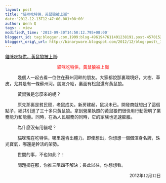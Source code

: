 ```yaml
--- 
layout: post 
title: "貓咪吃特供，黃鼠狼被上崗" 
date:'2012-12-13T12:47:00.001+08:00' 
author: Wenh Q
tags: - view
modified\_time: '2013-09-30T14:50:12.795+08:00' 
blogger\_id: tag:blogger.com,1999:blog-4961947611491238191.post-457015253735866099
blogger\_orig\_url: http://binaryware.blogspot.com/2012/12/blog-post\_1018.html
---
```

[貓咪吃特供，黃鼠狼被上崗](http://blog.tianya.cn/blogger/post_show.asp?BlogID=1574137&PostID=48798993):

<div style="margin-bottom: 0pt; margin-top: 0pt; text-align: center;">

<span
style="color: red; font-family: '
005b8b
004f53'; font-size: 18pt; font-weight: bold;">貓咪吃特供，黃鼠狼被上崗</span><span
style="color: red; font-family: '
006977
004f53_GB2312'; font-size: 18pt; font-weight: bold;"></span>

</div>



<div style="margin-bottom: 0pt; margin-top: 0pt; text-indent: 30pt;">

<span
style="font-family: '
005b8b
004f53'; font-size: 15pt;">幾個人一起去看一位住在蘇州河畔的朋友。大家都說那裏環境好，大樹、草皮，尤其是有一條蘇州河。朋友介紹，裏面有松鼠還有黃鼠狼。</span><span
style="font-family: '
005b8b
004f53'; font-size: 15pt;"></span>

</div>



<div style="margin-bottom: 0pt; margin-top: 0pt; text-indent: 30pt;">

<span
style="font-family: '
005b8b
004f53'; font-size: 15pt;">黃鼠狼是怎麼來的呢？</span><span
style="font-family: '
005b8b
004f53'; font-size: 15pt;"></span>

</div>



<div style="margin-bottom: 0pt; margin-top: 0pt; text-indent: 30pt;">

<span
style="font-family: '
005b8b
004f53'; font-size: 15pt;">原先那裏是貧民窟，老鼠成</span><span
style="font-family: '
005b8b
004f53'; font-size: 15pt;">災</span><span
style="font-family: '
005b8b
004f53'; font-size: 15pt;">。新房建起，鼠災未已。開發商就想出了這個點子，總共引進了三十多只黃鼠狼。拿到營業執照的黃鼠狼</span><span
style="font-family: '
005b8b
004f53'; font-size: 15pt;">們</span><span
style="font-family: '
005b8b
004f53'; font-size: 15pt;">很快</span><span
style="font-family: '
005b8b
004f53'; font-size: 15pt;">用行動</span><span
style="font-family: '
005b8b
004f53'; font-size: 15pt;">證明了業務能力和能量。同時，在為人民服務的同時，它的家族也迅速膨脹。</span><span
style="font-family: '
005b8b
004f53'; font-size: 15pt;"></span>

</div>



<div style="margin-bottom: 0pt; margin-top: 0pt; text-indent: 30pt;">

<span
style="font-family: '
005b8b
004f53'; font-size: 15pt;">為什麼沒有用貓呢？</span><span
style="font-family: '
005b8b
004f53'; font-size: 15pt;"></span>

</div>



<div style="margin-bottom: 0pt; margin-top: 0pt; text-indent: 30pt;">

<span
style="font-family: '
005b8b
004f53'; font-size: 15pt;">貓咪現在吃特供，哪里還肯出體力。即使想出，你想想一個個渾身名牌，珠光寶氣，哪還是幹活的架勢。</span><span
style="font-family: '
005b8b
004f53'; font-size: 15pt;"></span>

</div>



<div style="margin-bottom: 0pt; margin-top: 0pt; text-indent: 30pt;">

<span
style="font-family: '
005b8b
004f53'; font-size: 15pt;">世間的事，不也如此？！</span><span
style="font-family: '
005b8b
004f53'; font-size: 15pt;"></span>

</div>



<div style="margin-bottom: 0pt; margin-top: 0pt; text-indent: 30pt;">

<span
style="font-family: '
005b8b
004f53'; font-size: 15pt;">問題擱在那，你推三阻四不解決；長此以往，你想想看。</span><span
style="font-family: '
005b8b
004f53'; font-size: 15pt;"></span>

</div>



<div
style="margin-bottom: 0pt; margin-top: 0pt; text-align: right; text-indent: 30pt;">

<span style="font-family: '
005b8b
004f53'; font-size: 15pt;">2012<span
style="font-family: 宋体;">年</span><span
style="font-family: Times New Roman;">12</span><span
style="font-family: 宋体;">月</span><span
style="font-family: Times New Roman;">12</span><span
style="font-family: 宋体;">日</span></span><span
style="font-family: '
005b8b
004f53'; font-size: 15pt;"></span>

</div>
